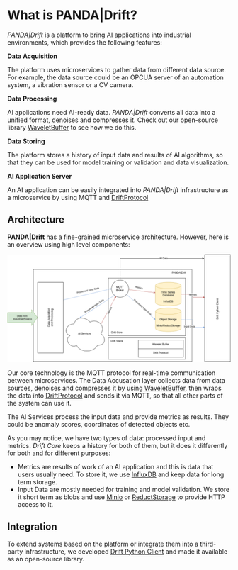 # What is PANDA|Drift?

_PANDA|Drift_ is a platform to bring AI applications into industrial environments, which provides the
following features:

**Data Acquisition**

The platform uses microservices to gather data from different data source.
For example, the data source could be an OPCUA server of an automation system, a vibration sensor or a CV camera.

**Data Processing**

AI applications need AI-ready data. _PANDA|Drift_ converts all data into a unified format, denoises and compresses it.
Check out our open-source library [WaveletBuffer][1] to see how we do this.

**Data Storing**

The platform stores a history of input data and results of AI algorithms,
so that they can be used for model training or validation and data visualization.

**AI Application Server**

An AI application can be easily integrated into _PANDA|Drift_ infrastructure as a microservice by using MQTT and
[DriftProtocol][2]

## Architecture

**PANDA|Drift** has a fine-grained microservice architecture.
However, here is an overview using high level components:

![PANDA|Drift Architecture](img/DrfitStrutcure.drawio.png "PANDA|Drift Architecture")

Our core technology is the MQTT protocol for real-time communication between microservices.
The Data Accusation layer collects data from data sources, denoises and compresses it by using [WaveletBuffer][1], then
wraps the data into [DriftProtocol][2] and sends it via MQTT, so that all other parts of the system can use it.

The AI Services process the input data and provide metrics as results. They could be anomaly scores,
coordinates of detected objects etc.

As you may notice, we have two types of data: processed input and metrics. _Drift Core_ keeps a history for both
of them, but it does it differently for both and for different purposes:

* Metrics are results of work of an AI application and this is data that users usually need. To store it, we use
  [InfluxDB](https://www.influxdata.com/products/influxdb-overview/) and keep data for long term storage.
* Input Data are mostly needed for training and model validation. We store it short term as blobs and
  use [Minio](https://min.io) or [ReductStorage](https://reduct-storage.dev) to provide HTTP access to it.

## Integration

To extend systems based on the platform or integrate them into a third-party infrastructure, we
developed [Drift Python Client][3] and made it available as an open-source library.

[1]:https://github.com/panda-official/WaveletBuffer

[2]:https://github.com/panda-official/DriftProtocol

[3]:https://github.com/panda-official/DriftPythonClient
